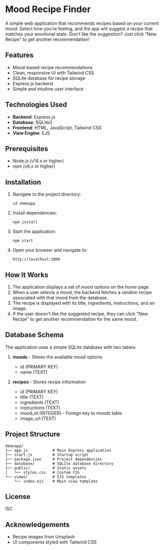 # Mood Recipe Finder

A simple web application that recommends recipes based on your current mood. Select how you're feeling, and the app will suggest a recipe that matches your emotional state. Don't like the suggestion? Just click "New Recipe" to get another recommendation!

## Features

- Mood-based recipe recommendations
- Clean, responsive UI with Tailwind CSS
- SQLite database for recipe storage
- Express.js backend
- Simple and intuitive user interface

## Technologies Used

- **Backend**: Express.js
- **Database**: SQLite3
- **Frontend**: HTML, JavaScript, Tailwind CSS
- **View Engine**: EJS

## Prerequisites

- Node.js (v14.x or higher)
- npm (v6.x or higher)

## Installation

1. Navigate to the project directory:
   ```
   cd demoapp
   ```

2. Install dependencies:
   ```
   npm install
   ```

3. Start the application:
   ```
   npm start
   ```

4. Open your browser and navigate to:
   ```
   http://localhost:3000
   ```

## How It Works

1. The application displays a set of mood options on the home page.
2. When a user selects a mood, the backend fetches a random recipe associated with that mood from the database.
3. The recipe is displayed with its title, ingredients, instructions, and an image.
4. If the user doesn't like the suggested recipe, they can click "New Recipe" to get another recommendation for the same mood.

## Database Schema

The application uses a simple SQLite database with two tables:

1. **moods** - Stores the available mood options
   - id (PRIMARY KEY)
   - name (TEXT)

2. **recipes** - Stores recipe information
   - id (PRIMARY KEY)
   - title (TEXT)
   - ingredients (TEXT)
   - instructions (TEXT)
   - mood_id (INTEGER) - Foreign key to moods table
   - image_url (TEXT)

## Project Structure

```
demoapp/
├── app.js           # Main Express application
├── start.js         # Startup script
├── package.json     # Project dependencies
├── database/        # SQLite database directory
├── public/          # Static assets
│   └── styles.css   # Custom CSS
└── views/           # EJS templates
    └── index.ejs    # Main view template
```

## License

ISC

## Acknowledgements

- Recipe images from Unsplash
- UI components styled with Tailwind CSS 